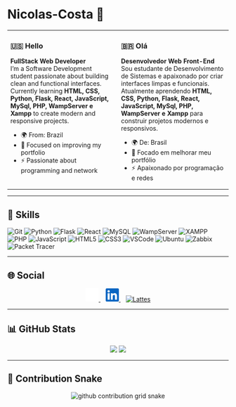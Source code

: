# Nicolas-Costa 👋

<table>
  <tr>
    <td valign="top" width="50%">

### 🇺🇸 Hello  
**FullStack Web Developer**  
I’m a Software Development student passionate about building clean and functional interfaces.  
Currently learning **HTML, CSS, Python, Flask, React, JavaScript, MySql, PHP, WampServer e Xampp** to create modern and responsive projects.

- 🌍 From: Brazil  
- 🌱 Focused on improving my portfolio  
- ⚡ Passionate about programming and network

</td>
<td valign="top" width="50%">

### 🇧🇷 Olá  
**Desenvolvedor Web Front-End**  
Sou estudante de Desenvolvimento de Sistemas e apaixonado por criar interfaces limpas e funcionais.  
Atualmente aprendendo **HTML, CSS, Python, Flask, React, JavaScript, MySql, PHP, WampServer e Xampp** para construir projetos modernos e responsivos.

- 🌍 De: Brasil  
- 🌱 Focado em melhorar meu portfólio  
- ⚡ Apaixonado por programação e redes

</td>
  </tr>
</table>

---

## 🚀 Skills

![Git](https://img.shields.io/badge/GIT-E44C30?style=for-the-badge&logo=git&logoColor=white)
![Python](https://img.shields.io/badge/python-3776AB?style=for-the-badge&logo=python&logoColor=white)
![Flask](https://img.shields.io/badge/flask-000000?style=for-the-badge&logo=flask&logoColor=white)
![React](https://img.shields.io/badge/react-20232A?style=for-the-badge&logo=react&logoColor=61DAFB)
![MySQL](https://img.shields.io/badge/mysql-4479A1?style=for-the-badge&logo=mysql&logoColor=white)
![WampServer](https://img.shields.io/badge/wampserver-FF4088?style=for-the-badge&logo=wampserver&logoColor=white)
![XAMPP](https://img.shields.io/badge/xampp-FB7A24?style=for-the-badge&logo=xampp&logoColor=white)
![PHP](https://img.shields.io/badge/php-777BB4?style=for-the-badge&logo=php&logoColor=white)
![JavaScript](https://img.shields.io/badge/JavaScript-F7DF1E?style=for-the-badge&logo=javascript&logoColor=black)
![HTML5](https://img.shields.io/badge/HTML5-E34F26?style=for-the-badge&logo=html5&logoColor=white)
![CSS3](https://img.shields.io/badge/CSS3-1572B6?style=for-the-badge&logo=css3&logoColor=white)
![VSCode](https://img.shields.io/badge/Vscode-007ACC?style=for-the-badge&logo=visual-studio-code&logoColor=white)
![Ubuntu](https://img.shields.io/badge/Ubuntu-E95420?style=for-the-badge&logo=ubuntu&logoColor=white)
![Zabbix](https://img.shields.io/badge/Zabbix-DC382D?style=for-the-badge&logo=zabbix&logoColor=white)
![Packet Tracer](https://img.shields.io/badge/PacketTracer-1BA0D7?style=for-the-badge&logo=cisco&logoColor=white)


---

## 🌐 Social

<p align="center">
  <a href="https://github.com/nicolascosta17" target="_blank">
    <img height="30" width="30" src="https://raw.githubusercontent.com/ShahVandit8/profile-x/refs/heads/main/public/icons/socials/github-dark.svg" alt="GitHub" />
  </a>
  &nbsp;&nbsp;
  <a href="https://www.linkedin.com/in/nicolas-costa-093a00343/" target="_blank">
    <img height="30" width="30" src="https://raw.githubusercontent.com/ShahVandit8/profile-x/refs/heads/main/public/icons/socials/linkedin.svg" alt="LinkedIn" />
  </a>
  &nbsp;&nbsp;
  <a href="http://lattes.cnpq.br/4910465747510094" target="_blank">
    <img height="30" width="30" src="https://img.icons8.com/ios-filled/50/000000/graduation-cap.png" alt="Lattes" />
  </a>
</p>


---

## 📊 GitHub Stats

<p align="center">
  <img src="https://github-readme-stats.vercel.app/api?username=nicolascosta17&show_icons=true&theme=noctis_minimus" height="150" />
  <img src="https://github-readme-stats.vercel.app/api/top-langs?username=nicolascosta17&layout=compact&langs_count=5&theme=noctis_minimus" height="150" />
</p>

---

## 🐍 Contribution Snake

<p align="center">
  <picture>
    <source media="(prefers-color-scheme: dark)" srcset="https://raw.githubusercontent.com/nicolascosta17/Nicolas-Costa/output/github-contribution-grid-snake-dark.svg">
    <source media="(prefers-color-scheme: light)" srcset="https://raw.githubusercontent.com/nicolascosta17/Nicolas-Costa/output/github-contribution-grid-snake-dark.svg">
    <img alt="github contribution grid snake" src="https://raw.githubusercontent.com/nicolascosta17/Nicolas-Costa/output/github-contribution-grid-snake-dark.svg">
  </picture>
</p>

